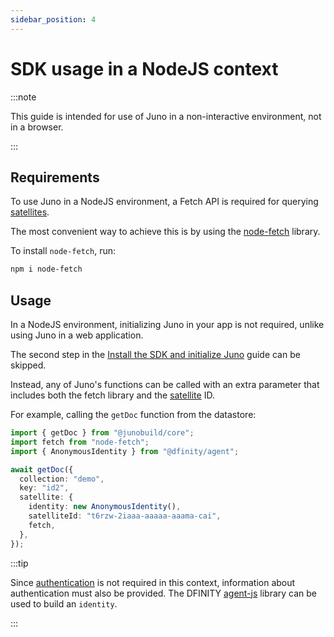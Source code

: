 ```yaml
---
sidebar_position: 4
---
```


# SDK usage in a NodeJS context

:::note

This guide is intended for use of Juno in a non-interactive environment, not in a browser.

:::

## Requirements

To use Juno in a NodeJS environment, a Fetch API is required for querying [satellites](../terminology.md#satellite).

The most convenient way to achieve this is by using the [node-fetch](https://github.com/node-fetch/node-fetch) library.

To install `node-fetch`, run:

```bash
npm i node-fetch
```

## Usage

In a NodeJS environment, initializing Juno in your app is not required, unlike using Juno in a web application.

The second step in the [Install the SDK and initialize Juno](../add-juno-to-an-app/install-the-sdk-and-initialize-juno.md) guide can be skipped.

Instead, any of Juno's functions can be called with an extra parameter that includes both the fetch library and the [satellite](../terminology.md#satellite) ID.

For example, calling the `getDoc` function from the datastore:

```typescript
import { getDoc } from "@junobuild/core";
import fetch from "node-fetch";
import { AnonymousIdentity } from "@dfinity/agent";

await getDoc({
  collection: "demo",
  key: "id2",
  satellite: {
    identity: new AnonymousIdentity(),
    satelliteId: "t6rzw-2iaaa-aaaaa-aaama-cai",
    fetch,
  },
});
```

:::tip

Since [authentication](../build/authentication.md) is not required in this context, information about authentication must also be provided.
The DFINITY [agent-js](https://github.com/dfinity/agent-js/) library can be used to build an `identity`.

:::
